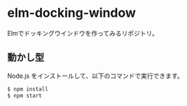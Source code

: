 # elm-docking-window

Elmでドッキングウインドウを作ってみるリポジトリ。

## 動かし型

Node.js をインストールして、以下のコマンドで実行できます。

```sh
$ npm install
$ npm start
```

